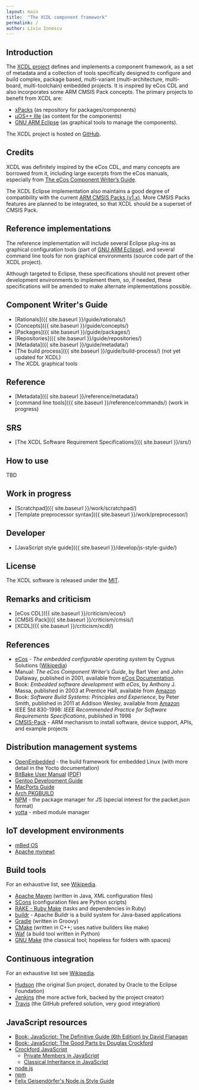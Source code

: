```yaml
---
layout: main
title:  "The XCDL component framework"
permalink: /
author: Liviu Ionescu
---
```


## Introduction

The [XCDL project](https://github.com/xcdl) defines and implements a component framework, as a set of metadata and a collection of tools specifically designed to configure and build complex, package based, multi-variant (multi-architecture, multi-board, multi-toolchain) embedded projects. It is inspired by eCos CDL and also incorporates some ARM CMSIS Pack concepts. The primary projects to benefit from XCDL are:

- [xPacks](https://github.com/xpacks) (as repository for packages/components)
- [µOS++ IIIe](http://micro-os-plus.livius.net/) (as content for the components)
- [GNU ARM Eclipse](http://gnuarmeclipse.github.io/)  (as graphical tools to manage the components).

The XCDL project is hosted on [GitHub](https://github.com/xcdl).

## Credits

XCDL was definitely inspired by the eCos CDL, and many concepts are borrowed from it, including large excerpts from the eCos manuals, especially from [The eCos Component Writer’s Guide](http://ecos.sourceware.org/docs-2.0/cdl-guide/cdl-guide.html).

The XCDL Eclipse implementation also maintains a good degree of compatibility with the current [ARM CMSIS Packs (v1.x)](http://www.keil.com/pack/doc/CMSIS/Pack/html/index.html). More CMSIS Packs features are planned to be integrated, so that XCDL should be a superset of CMSIS Pack.

## Reference implementations

The reference implementation will include several Eclipse plug-ins as graphical configuration tools (part of [GNU ARM Eclipse](http://gnuarmeclipse.github.io/)), and several command line tools for non graphical environments (source code part of the XCDL project).

Although targeted to Eclipse, these specifications should not prevent other development environments to implement them, so, if needed, these specifications will be amended to make alternate implementations possible.

## Component Writer's Guide

- [Rationals]({{ site.baseurl }}/guide/rationals/)
- [Concepts]({{ site.baseurl }}/guide/concepts/)
- [Packages]({{ site.baseurl }}/guide/packages/)
- [Repositories]({{ site.baseurl }}/guide/repositories/)
- [Metadata]({{ site.baseurl }}/guide/metadata/)
- [The build process]({{ site.baseurl }}/guide/build-process/) (not yet updated for XCDL)
- The XCDL graphical tools

## Reference

- [Metadata]({{ site.baseurl }}/reference/metadata/)
- [command line tools]({{ site.baseurl }}/reference/commands/) (work in progress)

## SRS

- [The XCDL Software Requirement Specifications]({{ site.baseurl }}/srs/)

## How to use

TBD

## Work in progress

- [Scratchpad]({{ site.baseurl }}/work/scratchpad/)
- [Template preprocessor syntax]({{ site.baseurl }}/work/preprocessor/)

## Developer

- [JavaScript style guide]({{ site.baseurl }}/develop/js-style-guide/)

## License

The XCDL software is released under the [MIT](https://opensource.org/licenses/MIT).

## Remarks and criticism

- [eCos CDL]({{ site.baseurl }}/criticism/ecos/)
- [CMSIS Pack]({{ site.baseurl }}/criticism/cmsis/)
- [XCDL]({{ site.baseurl }}/criticism/xcdl/)

## References

- [eCos](http://ecos.sourceware.org/) - _The embedded configurable operating system_ by Cygnus Solutions ([Wikipedia](http://en.wikipedia.org/wiki/ECos))
- Manual: _The eCos Component Writer’s Guide_, by Bart Veer and John Dallaway, published in 2001, available from [eCos Documentation](http://ecos.sourceware.org/docs-3.0/).
- Book: _Embedded software development with eCos_, by Anthony J. Massa, published in 2003 at Prentice Hall, available from [Amazon](http://www.amazon.com/Embedded-Software-Development-Anthony-Massa/dp/0130354732)
- Book: _Software Build Systems: Principles and Experience_, by Peter Smith, published in 2011 at Addison Wesley, available from [Amazon](http://www.amazon.com/Software-Build-Systems-Principles-Experience/dp/0321717287)
- IEEE Std 830-1998: _IEEE Recommended Practice for Software Requirements Specifications_, published in 1998
- [CMSIS-Pack](http://www.keil.com/pack/doc/CMSIS/Pack/html/index.html) - ARM mechanism to install software, device support, APIs, and example projects

## Distribution management systems

- [OpenEmbedded](http://www.openembedded.org/wiki/Main_Page) - the build framework for embedded Linux (with more detail in the Yocto documentation)
- [BitBake User Manual](http://www.yoctoproject.org/docs/current/bitbake-user-manual/bitbake-user-manual.html) ([PDF](http://www.yoctoproject.org/docs/current/bitbake-user-manual/bitbake-user-manual.pdf))
- [Gentoo Development Guide](https://devmanual.gentoo.org/index.html)
- [MacPorts Guide](https://guide.macports.org/)
- [Arch PKGBUILD](https://wiki.archlinux.org/index.php/PKGBUILD)
- [NPM](https://www.npmjs.com) - the package manager for JS (special interest for the packet.json format)
- [yotta](http://yottadocs.mbed.com) - mbed module manager

## IoT development environments

- [mBed OS](https://www.mbed.com/en/development/mbed-os/#)
- [Apache mynewt](https://mynewt.apache.org)

## Build tools

For an exhaustive list, see [Wikipedia](https://en.wikipedia.org/wiki/List_of_build_automation_software).

- [Apache Maven](https://maven.apache.org/) (written in Java, XML configuration files)
- [SCons](http://scons.org/) (configuration files are Python scripts)
- [RAKE - Ruby Make](https://github.com/ruby/rake) (tasks and dependencies in Ruby)
- [buildr](http://buildr.apache.org) - Apache Buildr is a build system for Java-based applications
- [Gradle](https://gradle.org/) (written in Groovy)
- [CMake](http://www.cmake.org/) (written in C++; uses native builders like make)
- [Waf](https://github.com/waf-project/waf) (a build tool written in Python)
- [GNU Make](https://www.gnu.org/software/make/) (the classical tool; hopeless for folders with spaces)

## Continuous integration

For an exhaustive list see [Wikipedia](https://en.wikipedia.org/wiki/Comparison_of_continuous_integration_software).

- [Hudson](http://hudson-ci.org/) (the original Sun project, donated by Oracle to the Eclipse Foundation)
- [Jenkins](http://jenkins-ci.org/) (the more active fork, backed by the project creator)
- [Travis](https://travis-ci.org) (the GitHub prefered solution, very good integration)

## JavaScript resources

- [Book: JavaScript: The Definitive Guide (6th Edition) by David Flanagan](http://www.amazon.com/JavaScript-Definitive-Guide-Activate-Guides/dp/0596805527/)
- [Book: JavaScript: The Good Parts by Douglas Crockford](http://www.amazon.com/JavaScript-Good-Parts-Douglas-Crockford/dp/0596517742/)
- [Crockford JavaScript](http://www.crockford.com/javascript/)
  - [Private Members in JavaScript](http://www.crockford.com/javascript/private.html)
  - [Classical Inheritance in JavaScript](http://javascript.crockford.com/inheritance.html)
- [node.js](https://nodejs.org/en/)
- [npm](https://www.npmjs.com/)
- [Felix Geisendörfer's Node.js Style Guide](https://github.com/felixge/node-style-guide)

